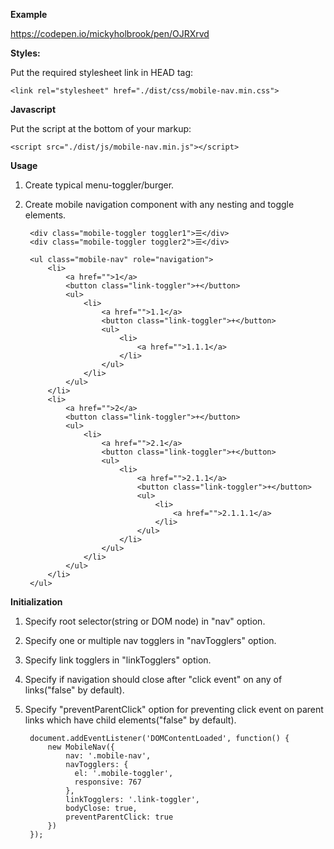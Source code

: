 **Example**

https://codepen.io/mickyholbrook/pen/OJRXrvd

**Styles:**
  
  Put the required stylesheet link in HEAD tag:
  
    <link rel="stylesheet" href="./dist/css/mobile-nav.min.css">
    
**Javascript**    
    
Put the script at the bottom of your markup: 

    <script src="./dist/js/mobile-nav.min.js"></script>      
 
**Usage**
     
1. Create typical menu-toggler/burger.
2. Create mobile navigation component with any nesting and toggle elements. 
      
        <div class="mobile-toggler toggler1">☰</div>
        <div class="mobile-toggler toggler2">☰</div>
        
        <ul class="mobile-nav" role="navigation">
            <li>
                <a href="">1</a>
                <button class="link-toggler">+</button>
                <ul>
                    <li>
                        <a href="">1.1</a>
                        <button class="link-toggler">+</button>
                        <ul>
                            <li>
                                <a href="">1.1.1</a>
                            </li>
                        </ul>
                    </li>
                </ul>
            </li>
            <li>
                <a href="">2</a>
                <button class="link-toggler">+</button>
                <ul>
                    <li>
                        <a href="">2.1</a>
                        <button class="link-toggler">+</button>
                        <ul>
                            <li>
                                <a href="">2.1.1</a>
                                <button class="link-toggler">+</button>
                                <ul>
                                    <li>
                                        <a href="">2.1.1.1</a>
                                    </li>
                                </ul>
                            </li>
                        </ul>
                    </li>
                </ul>
            </li>
        </ul>
         
**Initialization**

1. Specify root selector(string or DOM node) in "nav" option. 
2. Specify one or multiple nav togglers in "navTogglers" option.
3. Specify link togglers in "linkTogglers" option.
4. Specify if navigation should close after "click event" on any of links("false" by default).
5. Specify "preventParentClick" option for preventing click event on parent links which have child elements("false" by default).
 
        document.addEventListener('DOMContentLoaded', function() {
            new MobileNav({
                nav: '.mobile-nav',
                navTogglers: {
                  el: '.mobile-toggler',
                  responsive: 767
                },
                linkTogglers: '.link-toggler',
                bodyClose: true,
                preventParentClick: true
            })
        });